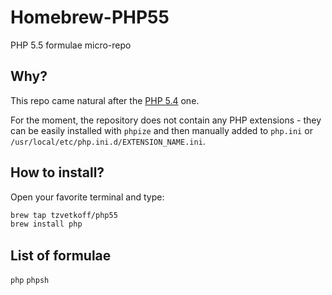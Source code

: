 # Homebrew-PHP55

PHP 5.5 formulae micro-repo

## Why?

This repo came natural after the [PHP 5.4](https://github.com/tzvetkoff/homebrew-php54) one.

For the moment, the repository does not contain any PHP extensions - they can be easily installed with `phpize` and then manually added to `php.ini` or `/usr/local/etc/php.ini.d/EXTENSION_NAME.ini`.

## How to install?

Open your favorite terminal and type:

``` bash
brew tap tzvetkoff/php55
brew install php
```

## List of formulae
`php`
`phpsh`

